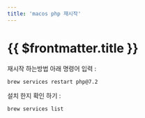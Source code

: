 ```yaml
---
title: 'macos php 재시작'
---
```


# {{ $frontmatter.title }}



재시작 하는방법 아래 명령어 입력 :



```bash
brew services restart php@7.2
```



설치 한지 확인 하기 :

```bash
brew services list
```